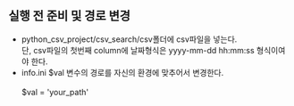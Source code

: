 
## 실행 전 준비 및 경로 변경
  - python_csv_project/csv_search/csv폴더에 csv파일을 넣는다.<br> 
    단, csv파일의 첫번째 column에 날짜형식은 yyyy-mm-dd hh:mm:ss 형식이여야 한다.
  - info.ini $val 변수의 경로를 자신의 환경에 맞추어서 변경한다.<br><br>
    $val = 'your_path'
<!--

## 실행
  ```cd python_csv_project```<br>
  ```bash this.run.sh```    

  
## 메뉴
  0.  끝내기&nbsp;&nbsp;&nbsp;&nbsp;&nbsp;&nbsp;&nbsp;&nbsp;&nbsp;&nbsp;&nbsp;&nbsp;&nbsp;&nbsp;&nbsp;&nbsp;&nbsp;&nbsp;&nbsp;&nbsp;&nbsp;&nbsp;&nbsp;&nbsp;&nbsp;&nbsp;&nbsp;&nbsp;  프로그램 종료
  1.  전체 데이터 검색&nbsp;&nbsp;&nbsp;&nbsp;&nbsp;&nbsp;&nbsp;&nbsp;&nbsp;&nbsp;&nbsp;  dataframe 전체 데이터 출력
  2.  날짜 범위 데이터 검색&nbsp;&nbsp;  시작날짜 ~ 종료날짜 입력하여 해당 범위 데이터만 출력
  3.  해당 월만 검색&nbsp;&nbsp;&nbsp;&nbsp;&nbsp;&nbsp;&nbsp;&nbsp;&nbsp;&nbsp;&nbsp;&nbsp;&nbsp;&nbsp;&nbsp;  1 ~ 12월까지 사용자가 입력한 월에 해당하는 데이터만 출력
  <br><br><img src="/img/menu.PNG" width="30%" height="30%"></img>


  
## csv_to_dataframe.py
  - 실행하면 csv_to_dataframe.py가 실행이 되고, 자신의 폴더 및 하위에 있는 csv파일의 경로를 리스트 형태로 저장한다.
  - 저장된 리스트에서 csv파일을 하나씩 dataframe 형태로 읽어와서 리스트에 저장한다.
  - dataframe형태로 저장된 리스트를 dataframe으로 다시 합친다.
  - 오름차순으로 정렬한 뒤 출력한다.
  - merge.py에 정렬된 dataframe 리스트를 넘겨준다.


## csv_header.py
  - 자신의 폴더 및 하위에 있는 csv파일 1개를 읽어오고 헤더를 제외한 data는 배제한다.
  - 헤더는 python_csv_project/csv_search/result_txt/header_field.txt로 저장한다.


## merge.py
  - python_csv_project/csv_search/result_txt/header_field.txt 파일을 읽어온다.
  - csv_to_dataframe.py에서 넘어온 리스트와 header_field.txt의 헤더를 합친다.
  - 합친 data를 python_csv_project/result_search/output.txt로 저장한다.


## header_search.py
  - python_csv_project/result_search/output.txt 파일을 읽어온다.
  - python_csv_project/csv_search/result_txt/search_header.txt 파일을 읽어온다.
  - search_header.txt의 헤더와 output.txt의 헤더를 비교하여 일치하는 헤더의 data를 리스트로 따로 저장한다.
  - 저장된 리스트를 python_csv_project/result_search/output.csv로 저장한다.
-->

